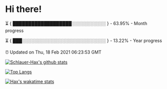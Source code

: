 # Hi there!

⏳ { ███████████████████░░░░░░░░░░░ } - 63.95% - Month progress

⏳ { ███░░░░░░░░░░░░░░░░░░░░░░░░░░░ } - 13.22% - Year progress

⏰ Updated on Thu, 18 Feb 2021 06:23:53 GMT


[![Schlauer-Hax's github stats](https://github-readme-stats.vercel.app/api?username=Schlauer-Hax&show_icons=true&theme=dark&count_private=true)](https://github.com/Schlauer-Hax)


[![Top Langs](https://github-readme-stats.vercel.app/api/top-langs/?username=Schlauer-Hax&layout=compact&theme=dark)](https://github.com/Schlauer-Hax?tab=repositories)


[![Hax's wakatime stats](https://github-readme-stats.vercel.app/api/wakatime?username=Hax&theme=dark)](https://wakatime.com/@Hax)

